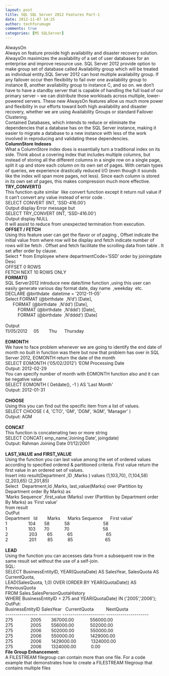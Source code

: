```yaml
---
layout: post
title: SQL SQL Server 2012 Features Part-1
date: 2012-11-07 14:25
author: techforumugm
comments: true
categories: [MS SQLServer]
---
```

<span>AlwaysOn</span><br /><span>Always on feature provide high availability and disaster recovery solution. AlwaysOn maximizes the availability of a set of user databases for an enterprise and improve resource use. SQL Server 2012 provide option to make group set of database called Availability group which will be treated as individual entity.SQL Server 2012 can host multiple availability group. If any failover occur then flexibility to fail over one availability group to instance B, another availability group to instance C, and so on. we don’t have to have a standby server that is capable of handling the full load of our primary server – we can distribute those workloads across multiple, lower-powered servers. These new AlwaysOn features allow us much more power and flexibility in our efforts toward both high availability and disaster recovery, whether we are using Availability Groups or standard Failover Clustering.</span><br /><span>Contained Databases, which intends to reduce or eliminate the dependencies that a database has on the SQL Server instance, making it easier to migrate a database to a new instance with less of the work involved in reproducing and validating these dependencies.</span><br /><strong><span>ColumnStore Indexes</span></strong><br /><span>What a ColumnStore index does is essentially turn a traditional index on its side. Think about a covering index that includes multiple columns, but instead of storing all the different columns in a single row on a single page, split it up and store each column on its own set of pages. With certain types of queries, we experience drastically reduced I/O (even though it sounds like the index will span more pages, not less). Since each column is stored in its own set of pages, this makes compression much more effective.</span><br /><strong><span>TRY_CONVERT()</span></strong><br /><span>This function quite similar  like convert function except it return null value if it can’t convert any value instead of error code .</span><br /><span>SELECT CONVERT (INT, 'SSD-416.00’)  </span><br /><span>Output display Error message but</span><br /><span>SELECT TRY_CONVERT (INT, 'SSD-416.00’)  </span><br /><span>Output display NULL</span><br /><span>It will assist to reduce from unexpected termination from execution.</span><br /><strong><span>OFFSET / FETCH</span></strong><br /><span>Using this feature user can get the flavor or of paging , Offset indicate the initial value from where row will be display and fetch indicate number of rows will be fetch . Offset and fetch facilitate the scrolling data from table . It set after order by clause.</span><br /><span>Select * from Employee where departmentCode=’SSD’ order by joiningdate Desc</span><br /><span>OFFSET 0 ROWS</span><br /><span>FETCH NEXT 10 ROWS ONLY</span><br /><strong><span>FORMAT()</span></strong><br /><span>SQL Server2012 introduce new date/time function ,using this user can easily generate various day format date, day name  ,weekday  etc.</span><br /><span>DECLARE @birthdate  datetime = ’2012-11-05’</span><br /><span>Select FORMAT (@birthdate  ,N’d’) [Date],</span><br /><span>      FORMAT (@birthdate  ,N’dd’) [Date],</span><br /><span>          FORMAT (@birthdate  ,N’ddd’) [Date],</span><br /><span>          FORMAT (@birthdate  ,N’dddd’) [Date]</span><br /><span> </span><br /><span>Output</span><br /><span>11/05/2012     05        Thu      Thursday</span><br /><strong><span> </span></strong><br /><strong><span>EOMONTH </span></strong><br /><span>We have to face problem whenever we are going to identify the end date of month no built in function was there but now that problem has over in SQL Server 2012, EOMONTH return the date of the month</span><br /><span>SELECT EOMONTH (‘05/02/2012’) ‘EOM Processing Date</span><br /><span>Output: 2012-02-29</span><br /><span>You can specify number of month with EOMONTH function also and it can be negative value</span><br /><span>SELECT EOMONTH ( Getdate(), -1 ) AS 'Last Month'</span><br /><span>Output: 2012-01-31</span><br /><strong><span> </span></strong><br /><strong><span>CHOOSE </span></strong><br /><span>Using this you can find out the specific item from a list of values.</span><br /><span>SELECT CHOOSE ( 4, 'CTO', 'GM', 'DGM', 'AGM', ’Manager’ )</span><br /><span>Output: AGM</span><br /><strong><span> </span></strong><br /><strong><span>CONCAT</span></strong><br /><span>This function is concatenating two or more string</span><br /><span>SELECT CONCAT( emp_name,’Joining Date’, joingdate)</span><br /><span>Output: Rahman Joining Date 01/12/2001</span><br /><strong><span> </span></strong><br /><strong><span>LAST_VALUE and FIRST_VALUE</span></strong><br /><span>Using the function you can last value among the set of ordered values according to specified ordered &amp; partitioned criteria. First value return the first value in an ordered set of values.</span><br /><span>Insert into result(Department ,ID ,Marks ) values (1,103,70), (1,104,58) (2,203,65) (2,201,85)</span><br /><span>Select   Department,Id ,Marks, last_value(Marks) over (Partition by Department order By Marks) as</span><br /><span>‘Marks Sequence’ ,first_value (Marks) over (Partition by Department order By Marks) as ‘First value’</span><br /><span>from result</span><br /><span>OutPut</span><br /><span>Department   Id        Marks      Marks Sequence      First value’</span><br /><span>1                 104       58            58                           58</span><br /><span>1                 103       70            70                           58</span><br /><span>2                 203        65            65                           65</span><br /><span>2                 201         85            85                          65</span><br /><strong><span> </span></strong><br /><strong><span>LEAD</span></strong><br /><span>Using the function you can accesses data from a subsequent row in the same result set without the use of a self-join.</span><br /><span>SQL:</span><br /><span>SELECT BusinessEntityID, YEAR(QuotaDate) AS SalesYear, SalesQuota AS CurrentQuota,</span><br /><span>LEAD(SalesQuota, 1,0) OVER (ORDER BY YEAR(QuotaDate)) AS PreviousQuota</span><br /><span>FROM Sales.SalesPersonQuotaHistory</span><br /><span>WHERE BusinessEntityID = 275 and YEAR(QuotaDate) IN ('2005','2006');</span><br /><span>OutPut:</span><br /><span>BusinessEntityID SalesYear   CurrentQuota          NextQuota</span><br /><span>---------------- ----------- --------------------- ---------------------</span><br /><span>275              2005        367000.00             556000.00</span><br /><span>275              2005        556000.00             502000.00</span><br /><span>275              2006        502000.00             550000.00</span><br /><span>275              2006        550000.00             1429000.00</span><br /><span>275              2006        1429000.00            1324000.00</span><br /><span>275              2006        1324000.00            0.00</span><br /><strong><span>File Group Enhancement:</span></strong><br /><span>A FILESTREAM filegroup can contain more than one file. For a code example that demonstrates how to create a FILESTREAM filegroup that contains multiple files</span>
